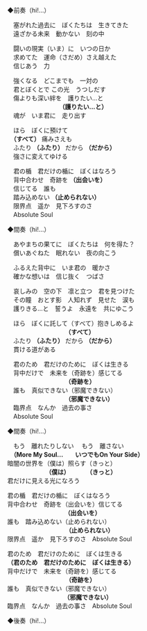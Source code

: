 ◆前奏（hi!…）

　塞がれた過去に　ぼくたちは　生きてきた  
　遠ざかる未来　動かない　刻の中

　闘いの現実（いま）に　いつの日か  
　求めてた　運命（さだめ）さえ越えた  
　信じあう　力

　強くなる　どこまでも　一対の  
　君とぼくとで  この光　うつしだす  
　傷よりも深い絆を　護りたい...と    
　　　　　　　　　**（護りたい...と）**  
　魂が　いま君に　走り出す
          
　ほら　ぼくに預けて  
　**（すべて）** 痛みさえも  
　ふたり **（ふたり）** だから **（だから）**  
　強さに変えてゆける  

　君の楯　君だけの楯に　ぼくはなろう  
　背中合わせ　奇跡を **（出会いを）**  
　信じてる　誰も  
　踏み込めない **（止められない）**   
　限界点　遥か　見下ろすのさ  
　Absolute Soul

◆間奏（hi!…）

　あやまちの果てに　ぼくたちは　何を得た？  
　償いあぐねた　眠れない　夜の向こう

　ふるえた背中に　いま君の　暖かさ  
　確かな想いは　信じ抜く　つばさ  

　哀しみの　空の下　凛と立つ　君を見つけた  
　その瞳　おとす影　人知れず　見せた　涙も  
　護りきる...と　誓うよ　永遠を　共にゆこう 
 
　ほら　ぼくに託して（すべて）抱きしめるよ  
　　　　　　　　　　**（すべて）**  
　ふたり **（ふたり）** だから **（だから）**  
　貫ける道がある

　君のため　君だけのために　ぼくは生きる  
　背中だけで　未来を（奇跡を）感じてる  
　　　　　　　　　　**（奇跡を）**  
　誰も　真似できない（邪魔できない）  
　　　　　　　　　　**（邪魔できない）**  
　臨界点　なんか　過去の事さ  
　Absolute Soul  

◆間奏（hi!…）

　もう　離れたりしない     　もう　離さない  
　**（More My Soul...　　いつでもOn Your Side）**  
暗闇の世界を（僕は）照らす（きっと）  
　　　　　　  **（僕は）　　　 （きっと）**  
君だけに見える光になろう  

君の楯　君だけの楯に　ぼくはなろう  
背中合わせ　奇跡を（出会いを）信じてる  
  　   　   　 　　 　　　  **（出会いを）**  
誰も　踏み込めない（止められない）  
  　　　　　　 　　　               **（止められない）**  
限界点　遥か　見下ろすのさ　Absolute Soul

君のため　君だけのために　ぼくは生きる  
**（君のため　君だけのために　ぼくは生きる）**  
背中だけで　未来を（奇跡を）感じてる  
  　　　　　　　　  　  **（奇跡を）**  
誰も　真似できない（邪魔できない）  
　　　　　　　　　         **（邪魔できない）**  
臨界点　なんか　過去の事さ　Absolute Soul

◆後奏（hi!…）
